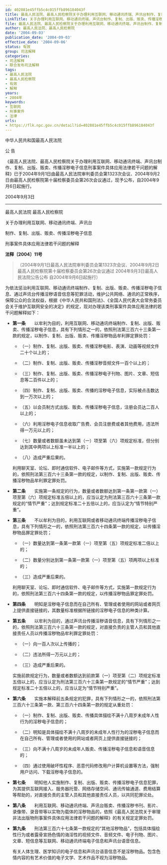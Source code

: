 ```yaml
---
id: 402881e45ffb5c4c015ffb896184043f
title: 最高人民法院、最高人民检察院关于办理利用互联网、移动通讯终端、声讯台制作、复制、出版、贩卖、传播淫秽电子信息刑事案件具体应用法律若干问题的解释
LinkTitle: 关于办理利用互联网、移动通讯终端、声讯台制作、复制、出版、贩卖、传播淫秽电子信息刑事案件具体应用法律若干问题的解释
file: 最高人民法院、最高人民检察院关于办理利用互联网、移动通讯终端、声讯台制作、复制、出版、贩卖、传播淫秽电子信息刑事案件具体应用法律若干问题的解_402881e45ffb5c4c015ffb896184043f.docx
author: 最高人民法院、最高人民检察院
date: '2004-09-03'
publication_date: '2004-09-03'
effective_date: '2004-09-06'
status: 有效
group: 司法解释
categories:
- 司法解释
- 联合发布司法解释
tags:
- 最高人民法院
- 最高人民检察院
- 有效
- 解释
years:
- 2004年
keywords:
- 互联网
- 刑事案件
- 法律
urls:
- https://flk.npc.gov.cn/detail?id=402881e45ffb5c4c015ffb896184043f
---
```


中华人民共和国最高人民法院

公 告

《最高人民法院、最高人民检察院关于办理利用互联网、移动通讯终端、声讯台制作、复制、出版、贩卖、传播淫秽电子信息刑事案件具体应用法律若干问题的解释》已于2004年9月1日由最高人民法院审判委员会第1323次会议、2004年9月2日由最高人民检察院第十届检察委员会第26次会议通过，现予公布，自2004年9月6日起施行。

2004年9月3日

---

最高人民法院 最高人民检察院

关于办理利用互联网、移动通讯终端、声讯台

制作、复制、出版、贩卖、传播淫秽电子信息

刑事案件具体应用法律若干问题的解释

**法释〔2004〕11号**

> （2004年9月1日最高人民法院审判委员会第1323次会议、2004年9月2日最高人民检察院第十届检察委员会第26次会议通过 2004年9月3日最高人民法院公告公布 自2004年9月6日起施行）

为依法惩治利用互联网、移动通讯终端制作、复制、出版、贩卖、传播淫秽电子信息、通过声讯台传播淫秽语音信息等犯罪活动，维护公共网络、通讯的正常秩序，保障公众的合法权益，根据《中华人民共和国刑法》、《全国人民代表大会常务委员会关于维护互联网安全的决定》的规定，现对办理该类刑事案件具体应用法律的若干问题解释如下：

- **第一条**　　以牟利为目的，利用互联网、移动通讯终端制作、复制、出版、贩卖、传播淫秽电子信息，具有下列情形之一的，依照刑法第三百六十三条第一款的规定，以制作、复制、出版、贩卖、传播淫秽物品牟利罪定罪处罚：

  - （一）制作、复制、出版、贩卖、传播淫秽电影、表演、动画等视频文件二十个以上的；

  - （二）制作、复制、出版、贩卖、传播淫秽音频文件一百个以上的；

  - （三）制作、复制、出版、贩卖、传播淫秽电子刊物、图片、文章、短信息等二百件以上的；

  - （四）制作、复制、出版、贩卖、传播的淫秽电子信息，实际被点击数达到一万次以上的；

  - （五）以会员制方式出版、贩卖、传播淫秽电子信息，注册会员达二百人以上的；

  - （六）利用淫秽电子信息收取广告费、会员注册费或者其他费用，违法所得一万元以上的；

  - （七）数量或者数额虽未达到第（一）项至第（六）项规定标准，但分别达到其中两项以上标准一半以上的；

  - （八）造成严重后果的。

  利用聊天室、论坛、即时通信软件、电子邮件等方式，实施第一款规定行为的，依照刑法第三百六十三条第一款的规定，以制作、复制、出版、贩卖、传播淫秽物品牟利罪定罪处罚。

- **第二条**　　实施第一条规定的行为，数量或者数额达到第一条第一款第（一）项至第（六）项规定标准五倍以上的，应当认定为刑法第三百六十三条第一款规定的“情节严重”；达到规定标准二十五倍以上的，应当认定为“情节特别严重”。

- **第三条**　　不以牟利为目的，利用互联网或者移动通讯终端传播淫秽电子信息，具有下列情形之一的，依照刑法第三百六十四条第一款的规定，以传播淫秽物品罪定罪处罚；

  - （一）数量达到第一条第一款第（一）项至第（五）项规定标准二倍以上的；

  - （二）数量分别达到第一条第一款第（一）项至第（五）项两项以上标准的；

  - （三）造成严重后果的。

  利用聊天室、论坛、即时通信软件、电子邮件等方式，实施第一款规定行为的，依照刑法第三百六十四条第一款的规定，以传播淫秽物品罪定罪处罚。

- **第四条**　　明知是淫秽电子信息而在自己所有、管理或者使用的网站或者网页上提供直接链接的，其数量标准根据所链接的淫秽电子信息的种类计算。

- **第五条**　　以牟利为目的，通过声讯台传播淫秽语音信息，具有下列情形之一的，依照刑法第三百六十三条第一款的规定，对直接负责的主管人员和其他直接责任人员以传播淫秽物品牟利罪定罪处罚：

  - （一）向一百人次以上传播的；

  - （二）违法所得一万元以上的；

  - （三）造成严重后果的。

  实施前款规定行为，数量或者数额达到前款第（一）项至第（二）项规定标准五倍以上的，应当认定为刑法第三百六十三条第一款规定的“情节严重”；达到规定标准二十五倍以上的，应当认定为“情节特别严重”。

- **第六条**　　实施本解释前五条规定的犯罪，具有下列情形之一的，依照刑法第三百六十三条第一款、第三百六十四条第一款的规定从重处罚：

  - （一）制作、复制、出版、贩卖、传播具体描绘不满十八周岁未成年人性行为的淫秽电子信息的；

  - （二）明知是具体描绘不满十八周岁的未成年人性行为的淫秽电子信息而在自己所有、管理或者使用的网站或者网页上提供直接链接的；

  - （三）向不满十八周岁的未成年人贩卖、传播淫秽电子信息和语音信息的；

  - （四）通过使用破坏性程序、恶意代码修改用户计算机设置等方法，强制用户访问、下载淫秽电子信息的。

- **第七条**　　明知他人实施制作、复制、出版、贩卖、传播淫秽电子信息犯罪，为其提供互联网接入、服务器托管、网络存储空间、通讯传输通道、费用结算等帮助的，对直接负责的主管人员和其他直接责任人员，以共同犯罪论处。

- **第八条**　　利用互联网、移动通讯终端、声讯台贩卖、传播淫秽书刊、影片、录像带、录音带等以实物为载体的淫秽物品的，依照《最高人民法院关于审理非法出版物刑事案件具体应用法律若干问题的解释》的有关规定定罪处罚。

- **第九条**　　刑法第三百六十七条第一款规定的“其他淫秽物品”，包括具体描绘性行为或者露骨宣扬色情的诲淫性的视频文件、音频文件、电子刊物、图片、文章、短信息等互联网、移动通讯终端电子信息和声讯台语音信息。

  有关人体生理、医学知识的电子信息和声讯台语音信息不是淫秽物品。包含色情内容的有艺术价值的电子文学、艺术作品不视为淫秽物品。
